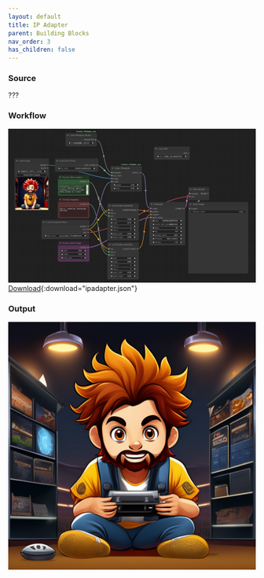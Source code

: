 ```yaml
---
layout: default
title: IP Adapter
parent: Building Blocks
nav_order: 3
has_children: false
---
```



### Source

???

### Workflow
![](../../assets/images/ipadapter_workflow.png)
[Download](../../assets/comfyui/ipadapter.json){:download="ipadapter.json"}


### Output

![](../../assets/images/ipadapter_output.png)

